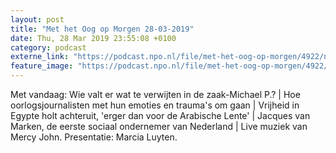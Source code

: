```yaml
---
layout: post
title: "Met het Oog op Morgen 28-03-2019"
date: Thu, 28 Mar 2019 23:55:08 +0100
category: podcast
externe_link: "https://podcast.npo.nl/file/met-het-oog-op-morgen/4922/nporadio1_met-het-oog-op-morgen_20190328_met-het-oog-op-morgen-28-03-2019_E76RJ4.mp3"
feature_image: "https://podcast.npo.nl/file/met-het-oog-op-morgen/4922/nporadio1_met-het-oog-op-morgen_20190328_met-het-oog-op-morgen-28-03-2019_E76RJ4.mp3"
---
```


Met vandaag: Wie valt er wat te verwijten in de zaak-Michael P.? | Hoe oorlogsjournalisten met hun emoties en trauma's om gaan | Vrijheid in Egypte holt achteruit, 'erger dan voor de Arabische Lente' | Jacques van Marken, de eerste sociaal ondernemer van Nederland | Live muziek van Mercy John. Presentatie: Marcia Luyten.
